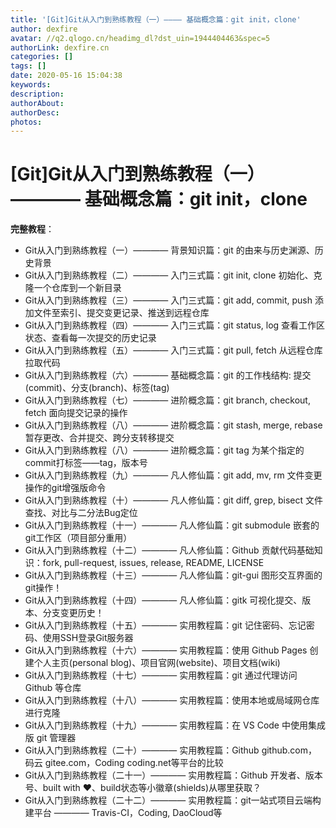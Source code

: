 ```yaml
---
title: '[Git]Git从入门到熟练教程（一）———— 基础概念篇：git init，clone'
author: dexfire
avatar: //q2.qlogo.cn/headimg_dl?dst_uin=1944404463&spec=5
authorLink: dexfire.cn
categories: []
tags: []
date: 2020-05-16 15:04:38
keywords:
description:
authorAbout:
authorDesc:
photos:
---
```


# \[Git\]Git从入门到熟练教程（一）———— 基础概念篇：git init，clone

**完整教程**：
- Git从入门到熟练教程（一）———— 背景知识篇：git 的由来与历史渊源、历史背景
- Git从入门到熟练教程（二）———— 入门三式篇：git init, clone 初始化、克隆一个仓库到一个新目录
- Git从入门到熟练教程（三）———— 入门三式篇：git add, commit, push 添加文件至索引、提交变更记录、推送到远程仓库
- Git从入门到熟练教程（四）———— 入门三式篇：git status, log 查看工作区状态、查看每一次提交的历史记录
- Git从入门到熟练教程（五）———— 入门三式篇：git pull, fetch 从远程仓库拉取代码
- Git从入门到熟练教程（六）———— 基础概念篇：git 的工作栈结构: 提交(commit)、分支(branch)、标签(tag)
- Git从入门到熟练教程（七）———— 进阶概念篇：git branch, checkout, fetch 面向提交记录的操作
- Git从入门到熟练教程（八）———— 进阶概念篇：git stash, merge, rebase 暂存更改、合并提交、跨分支转移提交
- Git从入门到熟练教程（八）———— 进阶概念篇：git tag 为某个指定的commit打标签——tag，版本号
- Git从入门到熟练教程（九）———— 凡人修仙篇：git add, mv, rm 文件变更操作的git增强版命令
- Git从入门到熟练教程（十）———— 凡人修仙篇：git diff, grep, bisect 文件查找、对比与二分法Bug定位
- Git从入门到熟练教程（十一）———— 凡人修仙篇：git submodule 嵌套的git工作区（项目部分重用）
- Git从入门到熟练教程（十二）———— 凡人修仙篇：Github 贡献代码基础知识：fork, pull-request, issues, release, README, LICENSE
- Git从入门到熟练教程（十三）———— 凡人修仙篇：git-gui 图形交互界面的git操作！
- Git从入门到熟练教程（十四）———— 凡人修仙篇：gitk 可视化提交、版本、分支变更历史！
- Git从入门到熟练教程（十五）———— 实用教程篇：git 记住密码、忘记密码、使用SSH登录Git服务器
- Git从入门到熟练教程（十六）———— 实用教程篇：使用 Github Pages 创建个人主页(personal blog)、项目官网(website)、项目文档(wiki)
- Git从入门到熟练教程（十七）———— 实用教程篇：git 通过代理访问 Github 等仓库
- Git从入门到熟练教程（十八）———— 实用教程篇：使用本地或局域网仓库进行克隆
- Git从入门到熟练教程（十九）———— 实用教程篇：在 VS Code 中使用集成版 git 管理器
- Git从入门到熟练教程（二十）———— 实用教程篇：Github github.com， 码云 gitee.com，Coding coding.net等平台的比较
- Git从入门到熟练教程（二十一）———— 实用教程篇：Github 开发者、版本号、built with ❤、build状态等小徽章(shields)从哪里获取？
- Git从入门到熟练教程（二十二）———— 实用教程篇：git一站式项目云端构建平台 ———— Travis-CI，Coding, DaoCloud等

